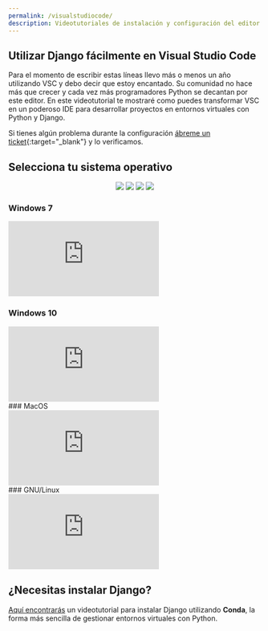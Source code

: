 ```yaml
---
permalink: /visualstudiocode/
description: Videotutoriales de instalación y configuración del editor Visual Studio Code para desarrollar con Python y Django Framework en Windows, GNU/Linux y Mac OS X.
---
```


## Utilizar Django fácilmente en Visual Studio Code

Para el momento de escribir estas líneas llevo más o menos un año utilizando VSC y debo decir que estoy encantado. Su comunidad no hace más que crecer y cada vez más programadores Python se decantan por este editor. En este videotutorial te mostraré como puedes transformar VSC en un poderoso IDE para desarrollar proyectos en entornos virtuales con Python y Django.

Si tienes algún problema durante la configuración [ábreme un ticket](https://github.com/hcosta/instalardjango.com/issues){:target="_blank"} y lo verificamos.

## Selecciona tu sistema operativo

<div style="text-align:center;">
  <a href="#win7"><img src="{{ '/assets/img/Logo_Windows_7.png' | relative_url }}" /></a>
  <a href="#win10"><img src="{{ '/assets/img/Logo_Windows_10.png' | relative_url }}" /></a>
  <a href="#mac"><img src="{{ '/assets/img/Logo_MacOS.png' | relative_url }}" /></a>
  <a href="#linux"><img src="{{ '/assets/img/Logo_Linux.png' | relative_url }}" /></a>
</div><a name="win7"></a>

### Windows 7
<div class='embed-container'><iframe src='https://player.vimeo.com/video/254886659' frameborder='0' webkitAllowFullScreen mozallowfullscreen allowFullScreen></iframe></div>

<a name="win10"></a>
### Windows 10
<div class='embed-container'><iframe src='https://player.vimeo.com/video/254886581' frameborder='0' webkitAllowFullScreen mozallowfullscreen allowFullScreen></iframe></div>
<a name="mac"></a>
### MacOS
<div class='embed-container'><iframe src='https://player.vimeo.com/video/254886526' frameborder='0' webkitAllowFullScreen mozallowfullscreen allowFullScreen></iframe></div>
<a name="linux"></a>
### GNU/Linux
<div class='embed-container'><iframe src='https://player.vimeo.com/video/254886489' frameborder='0' webkitAllowFullScreen mozallowfullscreen allowFullScreen></iframe></div>

## ¿Necesitas instalar Django?

[Aquí encontrarás](/) un videotutorial para instalar Django utilizando **Conda**, la forma más sencilla de gestionar entornos virtuales con Python.
